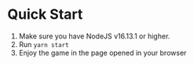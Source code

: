 # Quick Start
1. Make sure you have NodeJS v16.13.1 or higher. 
2. Run `yarn start`
3. Enjoy the game in the page opened in your browser